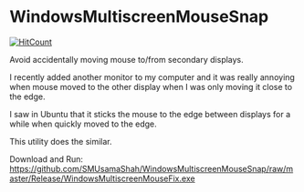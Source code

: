 # WindowsMultiscreenMouseSnap
[![HitCount](http://hits.dwyl.io/smusamashah/WindowsMultiscreenMouseSnap.svg)](http://hits.dwyl.io/smusamashah/WindowsMultiscreenMouseSnap)

Avoid accidentally moving mouse to/from secondary displays.

I recently added another monitor to my computer and it was really annoying when mouse moved to the other display when I was only moving it close to the edge.

I saw in Ubuntu that it sticks the mouse to the edge between displays for a while when quickly moved to the edge.

This utility does the similar.

Download and Run: https://github.com/SMUsamaShah/WindowsMultiscreenMouseSnap/raw/master/Release/WindowsMultiscreenMouseFix.exe
